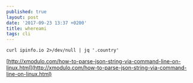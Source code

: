 ```yaml
---
published: true
layout: post
date: '2017-09-23 13:37 +0200'
title: whereami
tags: cli
---
```

    curl ipinfo.io 2>/dev/null | jq '.country'
    
[http://xmodulo.com/how-to-parse-json-string-via-command-line-on-linux.html](http://xmodulo.com/how-to-parse-json-string-via-command-line-on-linux.html)
